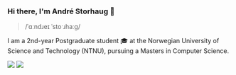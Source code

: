 ### Hi there, I'm André Storhaug 👋
> /ˈɑːndɹeɪ ˈstoˑɹhaːg/
<!--
**andstor/andstor** is a ✨ _special_ ✨ repository because its `README.md` (this file) appears on your GitHub profile.

Here are some ideas to get you started:

- 🔭 I’m currently working on ...
- 🌱 I’m currently learning ...
- 👯 I’m looking to collaborate on ...
- 🤔 I’m looking for help with ...
- 💬 Ask me about ...
- 📫 How to reach me: ...
- 😄 Pronouns: ...
- ⚡ Fun fact: ...
-->

I am a 2nd-year Postgraduate student 🎓 at the Norwegian University of Science and Technology (NTNU), pursuing a Masters in Computer Science.


![](https://img.shields.io/github/followers/andstor?style=social)
![](https://komarev.com/ghpvc/?username=andstor)
